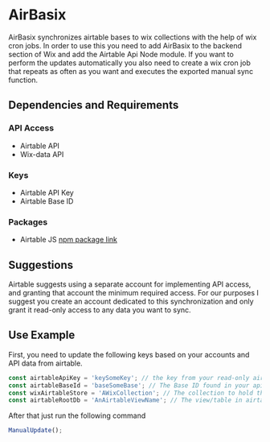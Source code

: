 # AirBasix

AirBasix synchronizes airtable bases to wix collections with the help of wix cron jobs. In order to use this you need to add AirBasix to the backend section of Wix and add the Airtable Api Node module. If you want to perform the updates automatically you also need to create a wix cron job that repeats as often as you want and executes the exported manual sync function. 


## Dependencies and Requirements
### API Access

* Airtable API 
* Wix-data API

### Keys

* Airtable API Key
* Airtable Base ID

### Packages

* Airtable JS [npm package link]('https://www.npmjs.com/package/airtable')

## Suggestions

Airtable suggests using a separate account for implementing API access, and granting that account the minimum required access. For our purposes I suggest you create an account dedicated to this synchronization and only grant it read-only access to any data you want to sync. 

## Use Example

First, you need to update the following keys based on your accounts and API data from airtable.

```js
const airtableApiKey = 'keySomeKey'; // the key from your read-only airtable account
const airtableBaseId = 'baseSomeBase'; // The Base ID found in your api docs
const wixAirtableStore = 'AWixCollection'; // The collection to hold the data
const airtableRootDb = 'AnAirtableViewName'; // The view/table in airtable

```

After that just run the following command 

```js
ManualUpdate();
```